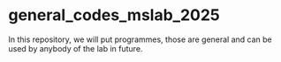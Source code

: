 # general_codes_mslab_2025
In this repository, we will put programmes, those are general and can be used by anybody of the lab in future.

